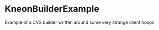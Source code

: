 KneonBuilderExample
===================

Example of a CVS builder written around some very strange client hoops
